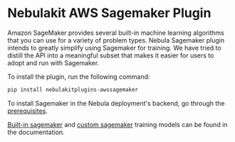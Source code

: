 # Nebulakit AWS Sagemaker Plugin

Amazon SageMaker provides several built-in machine learning algorithms that you can use for a variety of problem types. Nebula Sagemaker plugin intends to greatly simplify using Sagemaker for training. We have tried to distill the API into a meaningful subset that makes it easier for users to adopt and run with Sagemaker.

To install the plugin, run the following command:

```bash
pip install nebulakitplugins-awssagemaker
```

To install Sagemaker in the Nebula deployment's backend, go through the [prerequisites](https://docs.nebula.org/projects/cookbook/en/latest/auto/integrations/aws/sagemaker_training/index.html#prerequisites).

[Built-in sagemaker](https://docs.nebula.org/projects/cookbook/en/latest/auto/integrations/aws/sagemaker_training/sagemaker_builtin_algo_training.html#sphx-glr-auto-integrations-aws-sagemaker-training-sagemaker-builtin-algo-training-py) and [custom sagemaker](https://docs.nebula.org/projects/cookbook/en/latest/auto/integrations/aws/sagemaker_training/sagemaker_custom_training.html#sphx-glr-auto-integrations-aws-sagemaker-training-sagemaker-custom-training-py) training models can be found in the documentation.
